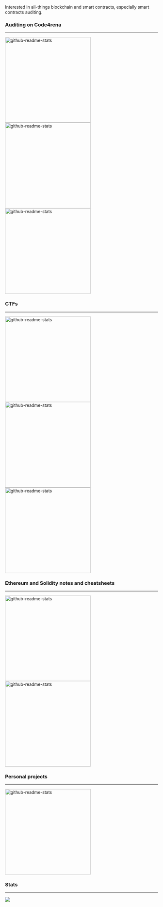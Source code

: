 Interested in all-things blockchain and smart contracts, especially smart contracts auditing.

### Auditing on Code4rena
---
<a href="https://github.com/igingu/code-423n4-2022-12-caviar"><img width="282" src="https://denvercoder1-github-readme-stats.vercel.app/api/pin/?username=igingu&repo=code-423n4-2022-12-caviar&theme=react&show_icons=true&bg_color=00000000" alt="github-readme-stats"></a>
<a href="https://github.com/igingu/code-423n4-2023-01-rabbithole"><img width="282" src="https://denvercoder1-github-readme-stats.vercel.app/api/pin/?username=igingu&repo=code-423n4-2023-01-rabbithole&theme=react&show_icons=true&bg_color=00000000" alt="github-readme-stats"></a>
<a href="https://github.com/igingu/code-423n4-2023-03-wenwin"><img width="282" src="https://denvercoder1-github-readme-stats.vercel.app/api/pin/?username=igingu&repo=code-423n4-2023-03-wenwin&theme=react&show_icons=true&bg_color=00000000" alt="github-readme-stats"></a>

### CTFs
---
<a href="https://github.com/igingu/ethernaut"><img width="282" src="https://denvercoder1-github-readme-stats.vercel.app/api/pin/?username=igingu&repo=ethernaut&theme=react&show_icons=true&bg_color=00000000" alt="github-readme-stats"></a>
<a href="https://github.com/igingu/QuillCTF"><img width="282" src="https://denvercoder1-github-readme-stats.vercel.app/api/pin/?username=igingu&repo=QuillCTF&theme=react&show_icons=true&bg_color=00000000" alt="github-readme-stats"></a>
<a href="https://github.com/igingu/capture-the-ether"><img width="282" src="https://denvercoder1-github-readme-stats.vercel.app/api/pin/?username=igingu&repo=capture-the-ether&theme=react&show_icons=true&bg_color=00000000" alt="github-readme-stats"></a>

### Ethereum and Solidity notes and cheatsheets
---
<a href="https://github.com/igingu/ethereum-notes"><img width="282" src="https://denvercoder1-github-readme-stats.vercel.app/api/pin/?username=igingu&repo=ethereum-notes&theme=react&show_icons=true&bg_color=00000000" alt="github-readme-stats"></a>
<a href="https://github.com/igingu/solidity-bits-and-pieces"><img width="282" src="https://denvercoder1-github-readme-stats.vercel.app/api/pin/?username=igingu&repo=solidity-bits-and-pieces&theme=react&show_icons=true&bg_color=00000000" alt="github-readme-stats"></a>

### Personal projects
---
<a href="https://github.com/igingu/future-build-token"><img width="282" src="https://denvercoder1-github-readme-stats.vercel.app/api/pin/?username=igingu&repo=future-build-token&theme=react&show_icons=true&bg_color=00000000" alt="github-readme-stats"></a>

### Stats
---
<a href="https://github.com/anuraghazra/github-readme-stats">
  <img align="center" src="https://github-readme-stats.vercel.app/api/top-langs/?username=igingu&exclude_repo=code-423n4-2022-12-caviar,code-423n4-2023-01-rabbithole,code-423n4-2023-03-wenwin" />
</a>
